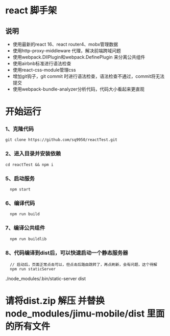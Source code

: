 # react 脚手架
## 说明
* 使用最新的react 16、react router4、mobx管理数据
* 使用http-proxy-middleware 代理，解决前端跨域问题
* 使用webpack.DllPlugin和webpack.DefinePlugin 来分离公共组件
* 使用airbnb标准进行语法检查
* 使用react-css-module管理css
* 增加git钩子，git commit 时进行语法检查，语法检查不通过，commit将无法提交
* 使用webpack-bundle-analyzer分析代码，代码大小看起来更直观
# 开始运行
### 1、克隆代码
```
git clone https://github.com/sq9950/reactTest.git
```
### 2、进入目录并安装依赖
```
cd reactTest && npm i
```
### 5、启动服务
```
  npm start
```
### 6、编译代码
```
  npm run build
```
### 7、编译公共组件
```
  npm run buildlib
```
### 8、代码编译到dist后，可以快速启动一个静态服务器
```
  // 启动后，页面正常点击可以，但点击后路由跳转了，再点刷新，会有问题，这个待解
  npm run staticServer
```
./node_modules/.bin/static-server dist
# 请将dist.zip 解压 并替换 node_modules/jimu-mobile/dist 里面的所有文件
